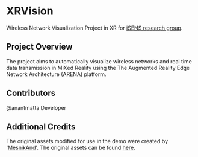 # XRVision
Wireless Network Visualization Project in XR for [iSENS research group](http://isens.cs.illinois.edu).

## Project Overview
The project aims to automatically visualize wireless networks and real time data transmission in MiXed Reality using the The Augmented Reality Edge Network Architecture (ARENA) platform.

## Contributors
@anantmatta Developer

## Additional Credits
The original assets modified for use in the demo were created by '[MesnikAnd](https://www.cgtrader.com/mesnikand)'. The original assets can be found [here](https://www.cgtrader.com/free-3d-models/exterior/industrial-exterior/modular-warehouse).
